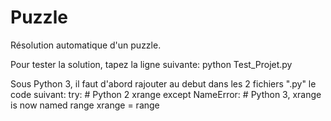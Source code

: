 # Puzzle
Résolution automatique d'un puzzle.

Pour tester la solution, tapez la ligne suivante:
python Test_Projet.py

Sous Python 3, il faut d'abord rajouter au debut dans les 2 fichiers ".py" le code suivant:
try:
    # Python 2
    xrange
except NameError:
    # Python 3, xrange is now named range
    xrange = range
